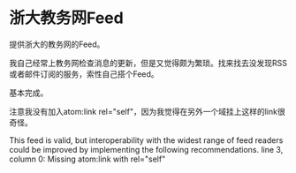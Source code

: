 # 浙大教务网Feed

提供浙大的教务网的Feed。

我自己经常上教务网检查消息的更新，但是又觉得颇为繁琐。找来找去没发现RSS或者邮件订阅的服务，索性自己搭个Feed。

基本完成。

注意我没有加入atom:link rel="self"，因为我觉得在另外一个域挂上这样的link很奇怪。

This feed is valid, but interoperability with the widest range of feed readers could be improved by implementing the following recommendations.
line 3, column 0: Missing atom:link with rel="self"
